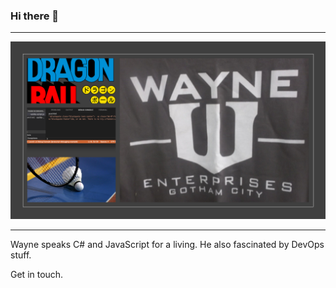 ### Hi there 👋
---
![](https://raw.githubusercontent.com/atwayne/atwayne/master/images/wayne.png)

---

Wayne speaks C# and JavaScript for a living. He also fascinated by DevOps stuff.


Get in touch.
